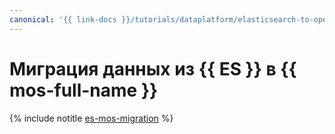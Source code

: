 ```yaml
---
canonical: '{{ link-docs }}/tutorials/dataplatform/elasticsearch-to-opensearch'
---
```


# Миграция данных из {{ ES }} в {{ mos-full-name }}

{% include notitle [es-mos-migration](../../_tutorials/dataplatform/es-mos-migration.md) %}
